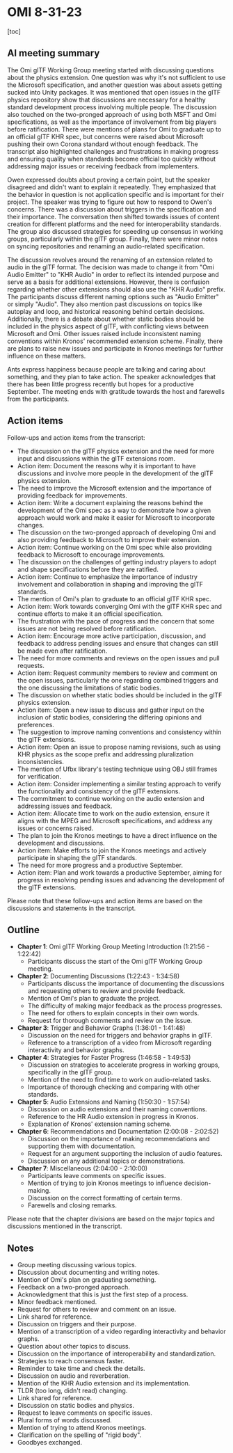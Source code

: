 # OMI 8-31-23

[toc]

## AI meeting summary

The Omi glTF Working Group meeting started with discussing questions about the physics extension. One question was why it's not sufficient to use the Microsoft specification, and another question was about assets getting sucked into Unity packages. It was mentioned that open issues in the glTF physics repository show that discussions are necessary for a healthy standard development process involving multiple people. The discussion also touched on the two-pronged approach of using both MSFT and Omi specifications, as well as the importance of involvement from big players before ratification. There were mentions of plans for Omi to graduate up to an official glTF KHR spec, but concerns were raised about Microsoft pushing their own Corona standard without enough feedback. The transcript also highlighted challenges and frustrations in making progress and ensuring quality when standards become official too quickly without addressing major issues or receiving feedback from implementers.

Owen expressed doubts about proving a certain point, but the speaker disagreed and didn't want to explain it repeatedly. They emphasized that the behavior in question is not application specific and is important for their project. The speaker was trying to figure out how to respond to Owen's concerns. There was a discussion about triggers in the specification and their importance. The conversation then shifted towards issues of content creation for different platforms and the need for interoperability standards. The group also discussed strategies for speeding up consensus in working groups, particularly within the glTF group. Finally, there were minor notes on syncing repositories and renaming an audio-related specification.

The discussion revolves around the renaming of an extension related to audio in the glTF format. The decision was made to change it from "Omi Audio Emitter" to "KHR Audio" in order to reflect its intended purpose and serve as a basis for additional extensions. However, there is confusion regarding whether other extensions should also use the "KHR Audio" prefix. The participants discuss different naming options such as "Audio Emitter" or simply "Audio". They also mention past discussions on topics like autoplay and loop, and historical reasoning behind certain decisions. Additionally, there is a debate about whether static bodies should be included in the physics aspect of glTF, with conflicting views between Microsoft and Omi. Other issues raised include inconsistent naming conventions within Kronos' recommended extension scheme. Finally, there are plans to raise new issues and participate in Kronos meetings for further influence on these matters.

Ants express happiness because people are talking and caring about something, and they plan to take action. The speaker acknowledges that there has been little progress recently but hopes for a productive September. The meeting ends with gratitude towards the host and farewells from the participants.

## Action items

Follow-ups and action items from the transcript:

- The discussion on the glTF physics extension and the need for more input and discussions within the glTF extensions room.
- Action item: Document the reasons why it is important to have discussions and involve more people in the development of the glTF physics extension.
- The need to improve the Microsoft extension and the importance of providing feedback for improvements.
- Action item: Write a document explaining the reasons behind the development of the Omi spec as a way to demonstrate how a given approach would work and make it easier for Microsoft to incorporate changes.
- The discussion on the two-pronged approach of developing Omi and also providing feedback to Microsoft to improve their extension.
- Action item: Continue working on the Omi spec while also providing feedback to Microsoft to encourage improvements.
- The discussion on the challenges of getting industry players to adopt and shape specifications before they are ratified.
- Action item: Continue to emphasize the importance of industry involvement and collaboration in shaping and improving the glTF standards.
- The mention of Omi's plan to graduate to an official glTF KHR spec.
- Action item: Work towards converging Omi with the glTF KHR spec and continue efforts to make it an official specification.
- The frustration with the pace of progress and the concern that some issues are not being resolved before ratification.
- Action item: Encourage more active participation, discussion, and feedback to address pending issues and ensure that changes can still be made even after ratification.
- The need for more comments and reviews on the open issues and pull requests.
- Action item: Request community members to review and comment on the open issues, particularly the one regarding combined triggers and the one discussing the limitations of static bodies.
- The discussion on whether static bodies should be included in the glTF physics extension.
- Action item: Open a new issue to discuss and gather input on the inclusion of static bodies, considering the differing opinions and preferences.
- The suggestion to improve naming conventions and consistency within the glTF extensions.
- Action item: Open an issue to propose naming revisions, such as using KHR physics as the scope prefix and addressing pluralization inconsistencies.
- The mention of Ufbx library's testing technique using OBJ still frames for verification.
- Action item: Consider implementing a similar testing approach to verify the functionality and consistency of the glTF extensions.
- The commitment to continue working on the audio extension and addressing issues and feedback.
- Action item: Allocate time to work on the audio extension, ensure it aligns with the MPEG and Microsoft specifications, and address any issues or concerns raised.
- The plan to join the Kronos meetings to have a direct influence on the development and discussions.
- Action item: Make efforts to join the Kronos meetings and actively participate in shaping the glTF standards.
- The need for more progress and a productive September.
- Action item: Plan and work towards a productive September, aiming for progress in resolving pending issues and advancing the development of the glTF extensions.

Please note that these follow-ups and action items are based on the discussions and statements in the transcript.

## Outline

- **Chapter 1**: Omi glTF Working Group Meeting Introduction (1:21:56 - 1:22:42)
    - Participants discuss the start of the Omi glTF Working Group meeting.
- **Chapter 2**: Documenting Discussions (1:22:43 - 1:34:58)
    - Participants discuss the importance of documenting the discussions and requesting others to review and provide feedback.
    - Mention of Omi's plan to graduate the project.
    - The difficulty of making major feedback as the process progresses.
    - The need for others to explain concepts in their own words.
    - Request for thorough comments and review on the issue.
- **Chapter 3**: Trigger and Behavior Graphs (1:36:01 - 1:41:48)
    - Discussion on the need for triggers and behavior graphs in glTF.
    - Reference to a transcription of a video from Microsoft regarding interactivity and behavior graphs.
- **Chapter 4**: Strategies for Faster Progress (1:46:58 - 1:49:53)
    - Discussion on strategies to accelerate progress in working groups, specifically in the glTF group.
    - Mention of the need to find time to work on audio-related tasks.
    - Importance of thorough checking and comparing with other standards.
- **Chapter 5**: Audio Extensions and Naming (1:50:30 - 1:57:54)
    - Discussion on audio extensions and their naming conventions.
    - Reference to the HR Audio extension in progress in Kronos.
    - Explanation of Kronos' extension naming scheme.
- **Chapter 6**: Recommendations and Documentation (2:00:08 - 2:02:52)
    - Discussion on the importance of making recommendations and supporting them with documentation.
    - Request for an argument supporting the inclusion of audio features.
    - Discussion on any additional topics or demonstrations.
- **Chapter 7**: Miscellaneous (2:04:00 - 2:10:00)
    - Participants leave comments on specific issues.
    - Mention of trying to join Kronos meetings to influence decision-making.
    - Discussion on the correct formatting of certain terms.
    - Farewells and closing remarks.


Please note that the chapter divisions are based on the major topics and discussions mentioned in the transcript.

## Notes
- Group meeting discussing various topics.
- Discussion about documenting and writing notes.
- Mention of Omi's plan on graduating something.
- Feedback on a two-pronged approach.
- Acknowledgment that this is just the first step of a process.
- Minor feedback mentioned.
- Request for others to review and comment on an issue.
- Link shared for reference.
- Discussion on triggers and their purpose.
- Mention of a transcription of a video regarding interactivity and behavior graphs.
- Question about other topics to discuss.
- Discussion on the importance of interoperability and standardization.
- Strategies to reach consensus faster.
- Reminder to take time and check the details.
- Discussion on audio and reverberation.
- Mention of the KHR Audio extension and its implementation.
- TLDR (too long, didn't read) changing.
- Link shared for reference.
- Discussion on static bodies and physics.
- Request to leave comments on specific issues.
- Plural forms of words discussed.
- Mention of trying to attend Kronos meetings.
- Clarification on the spelling of "rigid body".
- Goodbyes exchanged.